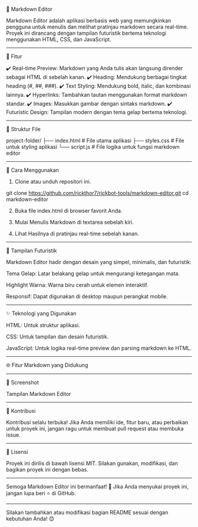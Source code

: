 
📝 Markdown Editor

Markdown Editor adalah aplikasi berbasis web yang memungkinkan pengguna untuk menulis dan melihat pratinjau markdown secara real-time. Proyek ini dirancang dengan tampilan futuristik bertema teknologi menggunakan HTML, CSS, dan JavaScript.


---

🌟 Fitur

✔️ Real-time Preview: Markdown yang Anda tulis akan langsung dirender sebagai HTML di sebelah kanan.
✔️ Heading: Mendukung berbagai tingkat heading (#, ##, ###).
✔️ Text Styling: Mendukung bold, italic, dan kombinasi lainnya.
✔️ Hyperlinks: Tambahkan tautan menggunakan format markdown standar.
✔️ Images: Masukkan gambar dengan sintaks markdown.
✔️ Futuristic Design: Tampilan modern dengan tema gelap bertema teknologi.


---

📂 Struktur File

project-folder/
├── index.html   # File utama aplikasi
├── styles.css   # File untuk styling aplikasi
└── script.js    # File logika untuk fungsi markdown editor


---

🚀 Cara Menggunakan

1. Clone atau unduh repositori ini.

git clone https://github.com/rickthor7/rickbot-tools/markdown-editor.git
cd markdown-editor


2. Buka file index.html di browser favorit Anda.


3. Mulai Menulis Markdown di textarea sebelah kiri.


4. Lihat Hasilnya di pratinjau real-time sebelah kanan.




---

🎨 Tampilan Futuristik

Markdown Editor hadir dengan desain yang simpel, minimalis, dan futuristik:

Tema Gelap: Latar belakang gelap untuk mengurangi ketegangan mata.

Highlight Warna: Warna biru cerah untuk elemen interaktif.

Responsif: Dapat digunakan di desktop maupun perangkat mobile.



---

✨ Teknologi yang Digunakan

HTML: Untuk struktur aplikasi.

CSS: Untuk tampilan dan desain futuristik.

JavaScript: Untuk logika real-time preview dan parsing markdown ke HTML.



---

🌐 Fitur Markdown yang Didukung


---

📸 Screenshot

Tampilan Markdown Editor




---

🤝 Kontribusi

Kontribusi selalu terbuka! Jika Anda memiliki ide, fitur baru, atau perbaikan untuk proyek ini, jangan ragu untuk membuat pull request atau membuka issue.


---

📄 Lisensi

Proyek ini dirilis di bawah lisensi MIT. Silakan gunakan, modifikasi, dan bagikan proyek ini dengan bebas.


---

Semoga Markdown Editor ini bermanfaat! 🌟
Jika Anda menyukai proyek ini, jangan lupa beri ⭐️ di GitHub.


---

Silakan tambahkan atau modifikasi bagian README sesuai dengan kebutuhan Anda! 😊

